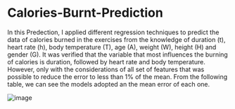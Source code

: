 # Calories-Burnt-Prediction
In this Predection, I applied different regression techniques to predict the data of calories burned in the exercises from the knowledge of duration (t), heart rate (h), body temperature (T), age (A), weight (W), height (H) and gender (G). It was verified that the variable that most influences the burning of calories is duration, followed by heart rate and body temperature. However, only with the considerations of all set of features that was possible to reduce the error to less than 1% of the mean. From the following table, we can see the models adopted an the mean error of each one.

![image](https://github.com/vaish06navi/Calories-Burnt-Prediction/assets/132326467/753725ab-ff9c-41cd-8fb1-c3a040c0d40d)
